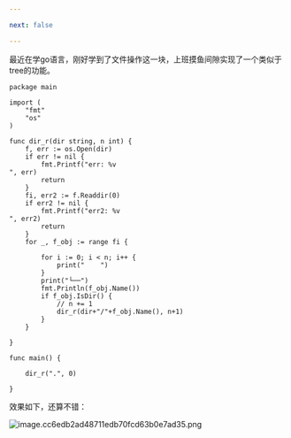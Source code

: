 ```yaml
---

next: false

---
```




<BlogInfo id="406" title="go语言实现tree功能" author="白日梦想猿" pv=0 read_times=0 pre_cost_time="26" category="golang" tag_list="['']" create_time="2022.10.12 16:39:25.491062" update_time="2023.04.06 22:32:06.634953" />

最近在学go语言，刚好学到了文件操作这一块，上班摸鱼间隙实现了一个类似于tree的功能。


```golang
package main

import (
	"fmt"
	"os"
)

func dir_r(dir string, n int) {
	f, err := os.Open(dir)
	if err != nil {
		fmt.Printf("err: %v
", err)
		return
	}
	fi, err2 := f.Readdir(0)
	if err2 != nil {
		fmt.Printf("err2: %v
", err2)
		return
	}
	for _, f_obj := range fi {

		for i := 0; i < n; i++ {
			print("    ")
		}
		print("└──")
		fmt.Println(f_obj.Name())
		if f_obj.IsDir() {
			// n += 1
			dir_r(dir+"/"+f_obj.Name(), n+1)
		}
	}

}

func main() {

	dir_r(".", 0)

}
```

效果如下，还算不错：

![image.cc6edb2ad48711edb70fcd63b0e7ad35.png](http://www.lll.plus/media/image/2023/04/06/image.cc6edb2ad48711edb70fcd63b0e7ad35.png)





<ActionBox />
